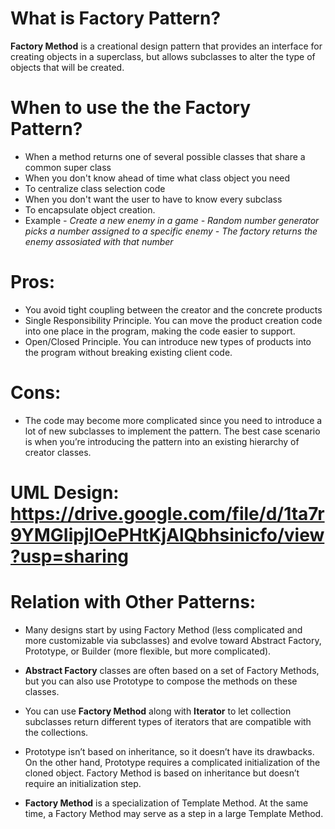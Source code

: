 # What is Factory Pattern?
**Factory Method** is a creational design pattern that provides an interface for creating objects in a superclass, but allows subclasses to alter the type of objects that will be created.

# When to use the the Factory Pattern?
- When a method returns one of several possible classes that share a common super class
- When you don't know ahead of time what class object you need
- To centralize class selection code
- When you don't want the user to have to know every subclass
- To encapsulate object creation.
- Example
	_- Create a new enemy in a game_
	_- Random number generator picks a number assigned to a specific enemy_
	_- The factory returns the enemy assosiated with that number_

# Pros:
- You avoid tight coupling between the creator and the concrete products
- Single Responsibility Principle. You can move the product creation code into one place in the program, making the code easier to support.
- Open/Closed Principle. You can introduce new types of products into the program without breaking existing client code.

# Cons:
- The code may become more complicated since you need to introduce a lot of new subclasses to implement the pattern. The best case scenario is when you’re introducing the pattern into an existing hierarchy of creator classes.

# UML Design: https://drive.google.com/file/d/1ta7r9YMGIipjIOePHtKjAlQbhsinicfo/view?usp=sharing


# Relation with Other Patterns:
- Many designs start by using Factory Method (less complicated and more customizable via subclasses) and evolve toward Abstract Factory, Prototype, or Builder (more flexible, but more complicated).

- **Abstract Factory** classes are often based on a set of Factory Methods, but you can also use Prototype to compose the methods on these classes.

- You can use **Factory Method** along with **Iterator** to let collection subclasses return different types of iterators that are compatible with the collections.

- Prototype isn’t based on inheritance, so it doesn’t have its drawbacks. On the other hand, Prototype requires a complicated initialization of the cloned object. Factory Method is based on inheritance but doesn’t require an initialization step.

- **Factory Method** is a specialization of Template Method. At the same time, a Factory Method may serve as a step in a large Template Method.